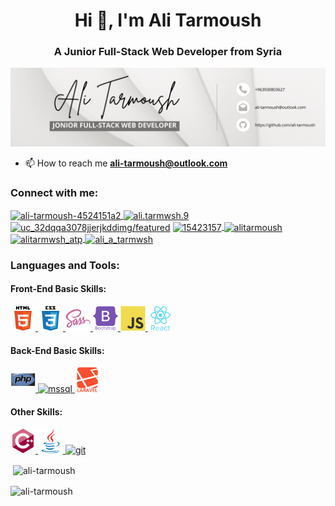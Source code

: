 <h1 align="center">Hi 👋, I'm Ali Tarmoush</h1> 
<h3 align="center">A Junior Full-Stack Web Developer from Syria</h3> 
<p align="center"> <img src="ali-tarmoush.png" alt="ali-tarmoush"/> </p>

- 📫 How to reach me **ali-tarmoush@outlook.com**

<h3 align="left">Connect with me:</h3> <p align="left"> <a href="https://www.linkedin.com/in/ali-tarmoush-4524151a2/" target="_blank" > <img align="center" src="https://raw.githubusercontent.com/rahuldkjain/github-profile-readme-generator/master/src/images/icons/Social/linked-in-alt.svg" alt="ali-tarmoush-4524151a2" height="30" width="40"/> </a> <a href="https://www.facebook.com/ali.tarmwsh.9" target="_blank" ><img align="center" src="https://raw.githubusercontent.com/rahuldkjain/github-profile-readme-generator/master/src/images/icons/Social/facebook.svg" alt="ali.tarmwsh.9" height="30" width="40"/> </a> <a href="https://www.youtube.com/channel/UC_32dqqA3078JjERjKDdImg/featured" target="blank" ><img align="center" src="https://raw.githubusercontent.com/rahuldkjain/github-profile-readme-generator/master/src/images/icons/Social/youtube.svg" alt="uc_32dqqa3078jjerjkddimg/featured" height="30" width="40"/></a> <a href="https://stackoverflow.com/users/15423157" target="_blank"> <img align="center" src="https://raw.githubusercontent.com/rahuldkjain/github-profile-readme-generator/master/src/images/icons/Social/stack-overflow.svg" alt="15423157" height="30" width="40"/> </a> <a href="https://www.codechef.com/users/alitarmoush" target="_blank"> <img align="center" src="https://cdn.jsdelivr.net/npm/simple-icons@3.1.0/icons/codechef.svg" alt="alitarmoush" height="30" width="40"/> </a> <a href="https://www.hackerrank.com/alitarmwsh_atp" target="_blank"> <img align="center" src="https://raw.githubusercontent.com/rahuldkjain/github-profile-readme-generator/master/src/images/icons/Social/hackerrank.svg" alt="alitarmwsh_atp" height="30" width="40"/> </a> <a href="https://codeforces.com/profile/Ali_Tarmoush" target="_blank"> <img align="center" src="https://raw.githubusercontent.com/rahuldkjain/github-profile-readme-generator/master/src/images/icons/Social/codeforces.svg" alt="ali_a_tarmwsh" height="30" width="40"/> </a> </p><h3 align="left">Languages and Tools:</h3> <h4 align="left">Front-End Basic Skills:</h4> <p align="left"> <a href="https://www.w3.org/html/" target="_blank" rel="noreferrer"> <img src="https://raw.githubusercontent.com/devicons/devicon/master/icons/html5/html5-original-wordmark.svg" alt="html5" width="40" height="40"/> </a> <a href="https://www.w3schools.com/css/" target="_blank" rel="noreferrer"> <img src="https://raw.githubusercontent.com/devicons/devicon/master/icons/css3/css3-original-wordmark.svg" alt="css3" width="40" height="40"/> </a> <a href="https://sass-lang.com" target="_blank" rel="noreferrer"> <img src="https://raw.githubusercontent.com/devicons/devicon/master/icons/sass/sass-original.svg" alt="sass" width="40" height="40"/> </a> <a href="https://getbootstrap.com" target="_blank" rel="noreferrer"> <img src="https://raw.githubusercontent.com/devicons/devicon/master/icons/bootstrap/bootstrap-plain-wordmark.svg" alt="bootstrap" width="40" height="40"/> </a> <a href="https://developer.mozilla.org/en-US/docs/Web/JavaScript" target="_blank" rel="noreferrer" > <img src="https://raw.githubusercontent.com/devicons/devicon/master/icons/javascript/javascript-original.svg" alt="javascript" width="40" height="40"/> </a> <a href="https://reactjs.org/" target="_blank" rel="noreferrer"> <img src="https://raw.githubusercontent.com/devicons/devicon/master/icons/react/react-original-wordmark.svg" alt="react" width="40" height="40"/> </a> </p><h4 align="left">Back-End Basic Skills:</h4> <p> <a href="https://www.php.net" target="_blank" rel="noreferrer"> <img src="https://raw.githubusercontent.com/devicons/devicon/master/icons/php/php-original.svg" alt="php" width="40" height="40"/> </a> <a href="https://www.microsoft.com/en-us/sql-server" target="_blank" rel="noreferrer" > <img src="https://www.svgrepo.com/show/303229/microsoft-sql-server-logo.svg" alt="mssql" width="40" height="40"/> </a> <a href="https://laravel.com/" target="_blank" rel="noreferrer"> <img src="https://raw.githubusercontent.com/devicons/devicon/master/icons/laravel/laravel-plain-wordmark.svg" alt="laravel" width="40" height="40"/> </a> </p><h4 align="left">Other Skills:</h4> <p> <a href="https://www.w3schools.com/cpp/" target="_blank" rel="noreferrer"> <img src="https://raw.githubusercontent.com/devicons/devicon/master/icons/cplusplus/cplusplus-original.svg" alt="cplusplus" width="40" height="40"/> </a> <a href="https://www.java.com" target="_blank" rel="noreferrer"> <img src="https://raw.githubusercontent.com/devicons/devicon/master/icons/java/java-original.svg" alt="java" width="40" height="40"/> </a> <a href="https://git-scm.com/" target="_blank" rel="noreferrer"> <img src="https://www.vectorlogo.zone/logos/git-scm/git-scm-icon.svg" alt="git" width="40" height="40"/> </a> </p><p> &nbsp;<img align="center" src="https://github-readme-stats.vercel.app/api?username=ali-tarmoush&show_icons=true&locale=en" alt="ali-tarmoush"/> </p><p> <img align="center" src="https://github-readme-streak-stats.herokuapp.com/?user=ali-tarmoush&" alt="ali-tarmoush"/> </p>
